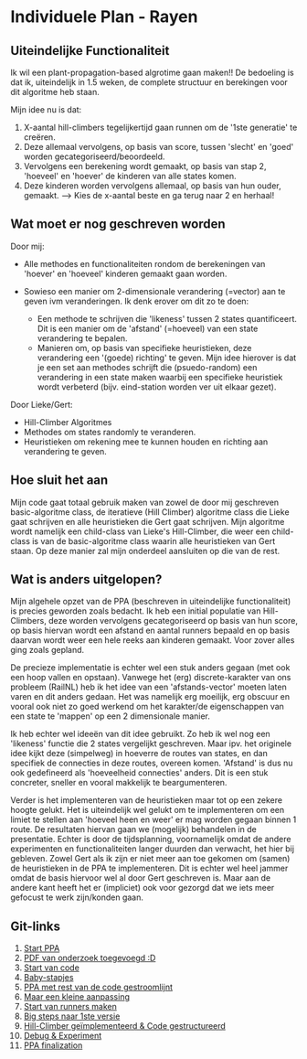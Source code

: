 # Individuele Plan - Rayen

## Uiteindelijke Functionaliteit

Ik wil een plant-propagation-based algrotime gaan maken!! De bedoeling is dat ik, uiteindelijk in 1.5 weken, de complete structuur en berekingen voor dit algoritme heb staan.

Mijn idee nu is dat:

1. X-aantal hill-climbers tegelijkertijd gaan runnen om de '1ste generatie' te creëren.
2. Deze allemaal vervolgens, op basis van score, tussen 'slecht' en 'goed' worden gecategoriseerd/beoordeeld.
3. Vervolgens een berekening wordt gemaakt, op basis van stap 2, 'hoeveel' en 'hoever' de kinderen van alle states komen.
4. Deze kinderen worden vervolgens allemaal, op basis van hun ouder, gemaakt.
--> Kies de x-aantal beste en ga terug naar 2 en herhaal!

## Wat moet er nog geschreven worden

Door mij:

- Alle methodes en functionaliteiten rondom de berekeningen van 'hoever' en 'hoeveel' kinderen gemaakt gaan worden.
- Sowieso een manier om 2-dimensionale verandering (=vector) aan te geven ivm veranderingen. Ik denk erover om dit zo te doen:

  - Een methode te schrijven die 'likeness' tussen 2 states quantificeert. Dit is een manier om de 'afstand' (=hoeveel) van een state verandering te bepalen.
  - Manieren om, op basis van specifieke heuristieken, deze verandering een '(goede) richting' te geven. Mijn idee hierover is dat je een set aan methodes schrijft die (psuedo-random) een verandering in een state maken waarbij een specifieke heuristiek wordt verbeterd (bijv. eind-station worden ver uit elkaar gezet).

Door Lieke/Gert:

- Hill-Climber Algoritmes
- Methodes om states randomly te veranderen.
- Heuristieken om rekening mee te kunnen houden en richting aan verandering te geven.

## Hoe sluit het aan

Mijn code gaat totaal gebruik maken van zowel de door mij geschreven basic-algoritme class, de iteratieve (Hill Climber) algoritme class die Lieke gaat schrijven en alle heuristieken die Gert gaat schrijven. Mijn algoritme wordt namelijk een child-class van Lieke's Hill-Climber, die weer een child-class is van de basic-algoritme class waarin alle heuristieken van Gert staan. Op deze manier zal mijn onderdeel aansluiten op die van de rest.

## Wat is anders uitgelopen?

Mijn algehele opzet van de PPA (beschreven in uiteindelijke functionaliteit) is precies geworden zoals bedacht. Ik heb een initial populatie van Hill-Climbers, deze worden vervolgens gecategoriseerd op basis van hun score, op basis hiervan wordt een afstand en aantal runners bepaald en op basis daarvan wordt weer een hele reeks aan kinderen gemaakt. Voor zover alles ging zoals gepland.

De precieze implementatie is echter wel een stuk anders gegaan (met ook een hoop vallen en opstaan). Vanwege het (erg) discrete-karakter van ons probleem (RailNL) heb ik het idee van een 'afstands-vector' moeten laten varen en dit anders gedaan. Het was namelijk erg moeilijk, erg obscuur en vooral ook niet zo goed werkend om het karakter/de eigenschappen van een state te 'mappen' op een 2 dimensionale manier.

Ik heb echter wel ideeën van dit idee gebruikt. Zo heb ik wel nog een 'likeness' functie die 2 states vergelijkt geschreven. Maar ipv. het originele idee kijkt deze (simpelweg) in hoeverre de routes van states, en dan specifiek de connecties in deze routes, overeen komen. 'Afstand' is dus nu ook gedefineerd als 'hoeveelheid connecties' anders. Dit is een stuk concreter, sneller en vooral makkelijk te beargumenteren.

Verder is het implementeren van de heuristieken maar tot op een zekere hoogte gelukt. Het is uiteindelijk wel gelukt om te implementeren om een limiet te stellen aan 'hoeveel heen en weer' er mag worden gegaan binnen 1 route. De resultaten hiervan gaan we (mogelijk) behandelen in de presentatie. Echter is door de tijdsplanning, voornamelijk omdat de andere experimenten en functionaliteiten langer duurden dan verwacht, het hier bij gebleven. Zowel Gert als ik zijn er niet meer aan toe gekomen om (samen) de heuristieken in de PPA te implementeren. Dit is echter wel heel jammer omdat de basis hiervoor wel al door Gert geschreven is. Maar aan de andere kant heeft het er (impliciet) ook voor gezorgd dat we iets meer gefocust te werk zijn/konden gaan.

## Git-links

1. [Start PPA](https://github.com/Hachenberger02/AHRailNL/commit/20b91e9ca1d156dd7bb68a33ba448d5a9a9fe942)
2. [PDF van onderzoek toegevoegd :D](https://github.com/Hachenberger02/AHRailNL/commit/827bcae6e03737ae7a151816a6de5f3ea9cf2fd3)
3. [Start van code](https://github.com/Hachenberger02/AHRailNL/commit/f16263e5b34f73c13f39a5ef708a4c143260052e)
4. [Baby-stapjes](https://github.com/Hachenberger02/AHRailNL/commit/c6f3e46dce51b8c43d4e56814bd42d0ca0796443)
5. [PPA met rest van de code gestroomlijnt](https://github.com/Hachenberger02/AHRailNL/commit/526c31f7a5c6b361a80578b0a5becaa345d4ace0)
6. [Maar een kleine aanpassing](https://github.com/Hachenberger02/AHRailNL/commit/a6c103c13fa234fbe9050975d8b49e1cf43a4317)
7. [Start van runners maken](https://github.com/Hachenberger02/AHRailNL/commit/6a3e5161fe79e01dc3e18527eac1e7fc6a88b08d)
8. [Big steps naar 1ste versie](https://github.com/Hachenberger02/AHRailNL/commit/3f4da6cd44f7940d952844b34f3477a7b38ed72d)
9. [Hill-Climber geïmplementeerd & Code gestructureerd](https://github.com/Hachenberger02/AHRailNL/commit/bc8c4488463e8af3e9296deb8218e81b2b83f745)
10. [Debug & Experiment](https://github.com/Hachenberger02/AHRailNL/commit/e341b09b314aba3825f11e44a00f6b05cc608a13)
11. [PPA finalization](https://github.com/Hachenberger02/AHRailNL/commit/2c73c3789d33054244ad4ffacd495f80d4881512)